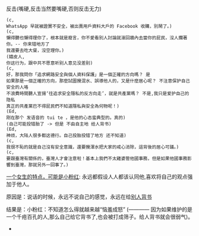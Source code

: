 
反击(嘴硬,反击当然要嘴硬,否则反击无力)
```
(c,
WhatsApp 早就被證實不安全，被出賣用戶資料大戶的 Facebook 收購，別鬧了。)
(c,
懶得聽也懶得理你了，根本就是廢言，你不愛看別人討論就滾回牆內去當你的屁民，沒人攔著你。-- 你来错地方了
我還要去吃大餐，沒空理你。)
(嬉皮人,
你这行为，跟中共不愿意听别人意见没差别)
(c,
好，那我問你「追求網路安全與個人資料保護」是一個正確的方向嗎？ 是
如果那是一個正確的方向，那麼試圖攪混水、誤導他人的，又是什麼居心呢？ 不注意保护自己安全的人咯
不浪費時間聽人宣揚‘往追求安全隱私的反方向走’，就是共產黨嗎？ 不是,我只是爱护自己的隐私
真正的共產黨巴不得屁民們不知道隱私與安全為何物呢！)
(Ed,
刚在那个 发语音的 tui te ，是他的心态蛮典型的。真的)
(自己可能投错胎了 -> 但是 不由自主地 给人背书)
(Ed,
神烦，大陆人很多都这德行。自己投胎投错了地方 还不知道)
(c,
我很不恥的就是自己沒有安全意識，還要攪渾水把大家的戒心消除，這背後的居心可議。)
(c,
要跟臺灣有關係的，臺灣人才會注意啦！基本上我們不太雞婆管他國事務，但是如果他國事務影響到臺灣，那就另外一回事了。)
```

[一个女生的特点，可能是小粉红](https://github.com/7900ms/000nottheater_deserted_systemlibrary/blob/master/supplementary/term-Finder.md): 永远都假设人人都该认同他,喜欢将自己的观点强加于他人。

原因是：说话的时候，永远不说自己的感觉，永远在给[别人背书](https://github.com/7900ms/000nottheater_deserted_systemsoftware/tree/master/local-lightshelf)

结果是：小粉红：不知道怎么得就越来越“恼羞成怒” (———— 因为如果维护的是一个千疮百孔的人,那么自己给它背书了,也会被打成筛子。给人背书就会很弱气)。

-
